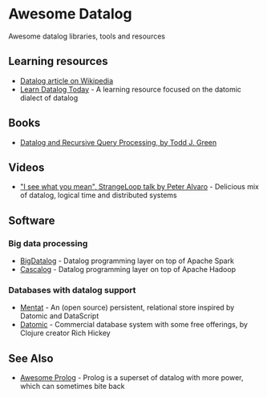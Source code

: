 # Awesome Datalog
Awesome datalog libraries, tools and resources

## Learning resources

- [Datalog article on Wikipedia](https://en.wikipedia.org/wiki/Datalog)
- [Learn Datalog Today](http://www.learndatalogtoday.org/) - A learning resource focused on the datomic dialect of datalog

## Books

- [Datalog and Recursive Query Processing, by Todd J. Green](https://www.goodreads.com/book/show/19138537-datalog-and-recursive-query-processing)

## Videos

- ["I see what you mean", StrangeLoop talk by Peter Alvaro](https://www.youtube.com/watch?v=R2Aa4PivG0g) - Delicious mix of datalog, logical time and distributed systems

## Software

### Big data processing

- [BigDatalog](https://github.com/ashkapsky/BigDatalog) - Datalog programming layer on top of Apache Spark
- [Cascalog](http://cascalog.org/) - Datalog programming layer on top of Apache Hadoop

### Databases with datalog support

- [Mentat](https://github.com/mozilla/mentat) - An (open source) persistent, relational store inspired by Datomic and DataScript
- [Datomic](http://www.datomic.com/) - Commercial database system with some free offerings, by Clojure creator Rich Hickey

## See Also

- [Awesome Prolog](https://github.com/klauscfhq/awesome-prolog) - Prolog is a superset of datalog with more power, which can sometimes bite back
